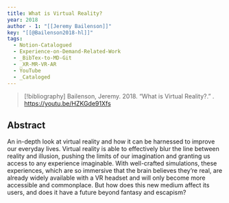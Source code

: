 ```yaml
---
title: What is Virtual Reality?
year: 2018
author - 1: "[[Jeremy Bailenson]]"
key: "[[@Bailenson2018-hl]]"
tags:
  - Notion-Catalogued
  - Experience-on-Demand-Related-Work
  - _BibTex-to-MD-Git
  - _XR-MR-VR-AR
  - YouTube
  - _Cataloged
---
```


> [!bibliography]
> Bailenson, Jeremy. 2018. “What is Virtual Reality?.” . https://youtu.be/HZKGde91Xfs

## Abstract
An in-depth look at virtual reality and how it can be harnessed to improve our everyday lives. Virtual reality is able to effectively blur the line between reality and illusion, pushing the limits of our imagination and granting us access to any experience imaginable. With well-crafted simulations, these experiences, which are so immersive that the brain believes they’re real, are already widely available with a VR headset and will only become more accessible and commonplace. But how does this new medium affect its users, and does it have a future beyond fantasy and escapism?